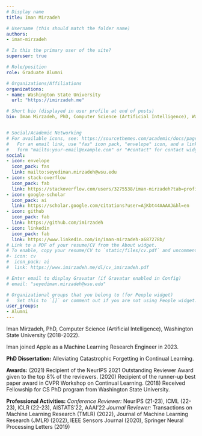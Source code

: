 ```yaml
---
# Display name
title: Iman Mirzadeh

# Username (this should match the folder name)
authors:
- iman-mirzadeh

# Is this the primary user of the site?
superuser: true

# Role/position
role: Graduate Alumni

# Organizations/Affiliations
organizations:
- name: Washington State University
  url: "https://imirzadeh.me"

# Short bio (displayed in user profile at end of posts)
bio: Iman Mirzadeh, PhD, Computer Science (Artificial Intelligence), Washington State University (2018-2022)


# Social/Academic Networking
# For available icons, see: https://sourcethemes.com/academic/docs/page-builder/#icons
#   For an email link, use "fas" icon pack, "envelope" icon, and a link in the
#   form "mailto:your-email@example.com" or "#contact" for contact widget.
social:
- icon: envelope
  icon_pack: fas
  link: mailto:seyediman.mirzadeh@wsu.edu
- icon: stack-overflow
  icon_pack: fab
  link: https://stackoverflow.com/users/3275538/iman-mirzadeh?tab=profile
- icon: google-scholar
  icon_pack: ai
  link: https://scholar.google.com/citations?user=AjKbt44AAAAJ&hl=en
- icon: github
  icon_pack: fab
  link: https://github.com/imirzadeh
- icon: linkedin
  icon_pack: fab
  link: https://www.linkedin.com/in/iman-mirzadeh-a687278b/
# Link to a PDF of your resume/CV from the About widget.
# To enable, copy your resume/CV to `static/files/cv.pdf` and uncomment the lines below.  
#- icon: cv
#  icon_pack: ai
#  link: https://www.imirzadeh.me/dl/cv_imirzadeh.pdf

# Enter email to display Gravatar (if Gravatar enabled in Config)
# email: "seyediman.mirzadeh@wsu.edu"

# Organizational groups that you belong to (for People widget)
#   Set this to `[]` or comment out if you are not using People widget.
user_groups:
- Alumni
---
```

Iman Mirzadeh, PhD, Computer Science (Artificial Intelligence), Washington State University (2018-2022).

Iman joined Apple as a Machine Learning Research Engineer in 2023.

<strong>PhD Dissertation:</strong> Alleviating Catastrophic Forgetting in Continual Learning.

<strong>Awards:</strong>
(2021) Recipient of the NeurIPS 2021 Outstanding Reviewer Award given to the top 8% of the reviewers.
(2020) Recipient of the runner-up best paper award in CVPR Workshop on Continual Learning.
(2018) Received Fellowship for CS PhD program from Washington State University.

<strong>Professional Activities:</strong>
_Conference Reviewer:_ NeurIPS (21-23), ICML (22-23), ICLR (22-23), AISTATS’22, AAAI’22
_Journal Reviewer:_ Transactions on Machine Learning Research (TMLR) (2022), Journal of Machine Learning
Research (JMLR) (2022), IEEE Sensors Journal (2020), Springer Neural Processing Letters (2019)


<!--I am a PhD student and Graduate Research Assistant at the Washington State University Embedded Machine Intelligence Lab (EMIL) under supervision of Dr. Hassan Ghasemzadeh. I am interested in the real-world challenges of working with machine learning models such as energy constraints and human-in-the-loop interactions with these models. Specifically, I am focusing on Model Optimization (such as model compression), where my goal is to build more efficient models or use the existing models more efficiently. Before joining EMIL, I was an ML Engineer at Sokhan AI, where we provided accurate and scalable Natural Language Processing (NLP) and Computer Vision (CV) services to businesses.-->
